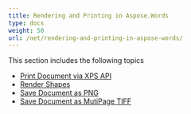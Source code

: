 ```yaml
---
title: Rendering and Printing in Aspose.Words
type: docs
weight: 50
url: /net/rendering-and-printing-in-aspose-words/
---
```


This section includes the following topics

- [Print Document via XPS API](https://docs.aspose.com/words/net/print-document-via-xps-api/)
- [Render Shapes](https://docs.aspose.com/words/net/render-shapes/)
- [Save Document as PNG](https://docs.aspose.com/words/net/save-document-as-png/)
- [Save Document as MutiPage TIFF](https://docs.aspose.com/words/net/save-document-as-mutipage-tiff/)
